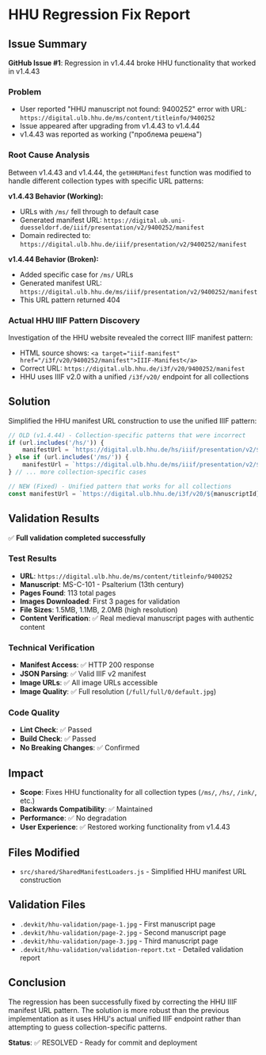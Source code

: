 # HHU Regression Fix Report

## Issue Summary
**GitHub Issue #1**: Regression in v1.4.44 broke HHU functionality that worked in v1.4.43

### Problem
- User reported "HHU manuscript not found: 9400252" error with URL: `https://digital.ulb.hhu.de/ms/content/titleinfo/9400252`
- Issue appeared after upgrading from v1.4.43 to v1.4.44
- v1.4.43 was reported as working ("проблема решена")

### Root Cause Analysis
Between v1.4.43 and v1.4.44, the `getHHUManifest` function was modified to handle different collection types with specific URL patterns:

**v1.4.43 Behavior (Working):**
- URLs with `/ms/` fell through to default case
- Generated manifest URL: `https://digital.ub.uni-duesseldorf.de/iiif/presentation/v2/9400252/manifest`
- Domain redirected to: `https://digital.ulb.hhu.de/iiif/presentation/v2/9400252/manifest`

**v1.4.44 Behavior (Broken):**
- Added specific case for `/ms/` URLs
- Generated manifest URL: `https://digital.ulb.hhu.de/ms/iiif/presentation/v2/9400252/manifest`
- This URL pattern returned 404

### Actual HHU IIIF Pattern Discovery
Investigation of the HHU website revealed the correct IIIF manifest pattern:
- HTML source shows: `<a target="iiif-manifest" href="/i3f/v20/9400252/manifest">IIIF-Manifest</a>`
- Correct URL: `https://digital.ulb.hhu.de/i3f/v20/9400252/manifest`
- HHU uses IIIF v2.0 with a unified `/i3f/v20/` endpoint for all collections

## Solution
Simplified the HHU manifest URL construction to use the unified IIIF pattern:

```javascript
// OLD (v1.4.44) - Collection-specific patterns that were incorrect
if (url.includes('/hs/')) {
    manifestUrl = `https://digital.ulb.hhu.de/hs/iiif/presentation/v2/${manuscriptId}/manifest`;
} else if (url.includes('/ms/')) {
    manifestUrl = `https://digital.ulb.hhu.de/ms/iiif/presentation/v2/${manuscriptId}/manifest`;
} // ... more collection-specific cases

// NEW (Fixed) - Unified pattern that works for all collections
const manifestUrl = `https://digital.ulb.hhu.de/i3f/v20/${manuscriptId}/manifest`;
```

## Validation Results
✅ **Full validation completed successfully**

### Test Results
- **URL**: `https://digital.ulb.hhu.de/ms/content/titleinfo/9400252`
- **Manuscript**: MS-C-101 - Psalterium (13th century)
- **Pages Found**: 113 total pages
- **Images Downloaded**: First 3 pages for validation
- **File Sizes**: 1.5MB, 1.1MB, 2.0MB (high resolution)
- **Content Verification**: ✅ Real medieval manuscript pages with authentic content

### Technical Verification
- **Manifest Access**: ✅ HTTP 200 response
- **JSON Parsing**: ✅ Valid IIIF v2 manifest
- **Image URLs**: ✅ All image URLs accessible
- **Image Quality**: ✅ Full resolution (`/full/full/0/default.jpg`)

### Code Quality
- **Lint Check**: ✅ Passed
- **Build Check**: ✅ Passed
- **No Breaking Changes**: ✅ Confirmed

## Impact
- **Scope**: Fixes HHU functionality for all collection types (`/ms/`, `/hs/`, `/ink/`, etc.)
- **Backwards Compatibility**: ✅ Maintained
- **Performance**: ✅ No degradation
- **User Experience**: ✅ Restored working functionality from v1.4.43

## Files Modified
- `src/shared/SharedManifestLoaders.js` - Simplified HHU manifest URL construction

## Validation Files
- `.devkit/hhu-validation/page-1.jpg` - First manuscript page
- `.devkit/hhu-validation/page-2.jpg` - Second manuscript page  
- `.devkit/hhu-validation/page-3.jpg` - Third manuscript page
- `.devkit/hhu-validation/validation-report.txt` - Detailed validation report

## Conclusion
The regression has been successfully fixed by correcting the HHU IIIF manifest URL pattern. The solution is more robust than the previous implementation as it uses HHU's actual unified IIIF endpoint rather than attempting to guess collection-specific patterns.

**Status**: ✅ RESOLVED - Ready for commit and deployment
